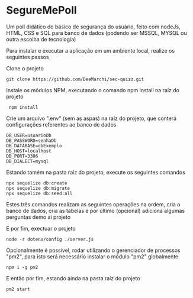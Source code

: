 # SegureMePoll
Um poll didático do básico de segurança do usuário, feito com nodeJs, HTML, CSS e SQL para banco de dados (podendo ser MSSQL, MYSQL ou outra escolha de tecnologia)

Para instalar e executar a aplicação em um ambiente local, realize os seguintes passos

Clone o projeto

	git clone https://github.com/DeeMarchi/sec-quizz.git

Instale os módulos NPM, executando o comando npm install na raíz do projeto

	 npm install


Crie um arquivo ".env" (sem as aspas) na raíz do projeto, que conterá configurações referentes ao banco de dados

	DB_USER=usuarioDb
	DB_PASSWORD=senhaDb
	DB_DATABASE=dbExemplo
	DB_HOST=localhost
	DB_PORT=3306
	DB_DIALECT=mysql

Estando tamém na pasta raíz do projeto, execute os seguintes comandos

	npx sequelize db:create
	npx sequelize db:migrate
	npx sequelize db:seed:all

Estes três comandos realizam as seguintes operações na ordem, cria o banco de dados, cria as tabelas e por último (opcional) adiciona algumas perguntas demo ai projeto

E por fim, exectuar o projeto

	node -r dotenv/config ./server.js

Opcionalmente é possível, rodar utilizando o gerenciador de processos "pm2", para isto será necessário instalar o módulo "pm2" globalmente

	npm i -g pm2

E então por fim, estando ainda na pasta raíz do projeto

	pm2 start
